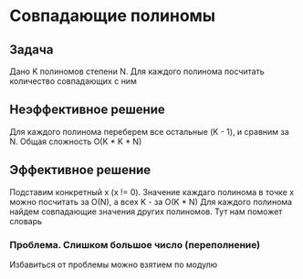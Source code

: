 # Совпадающие полиномы

## Задача
Дано K полиномов степени N. Для каждого полинома посчитать количество совпадающих с ним

## Неэффективное решение
Для каждого полинома переберем все остальные (K - 1), и сравним за N. Общая сложность O(K * K * N)

## Эффективное решение
Подставим конкретный x (x != 0). Значение каждаго полинома в точке x можно посчитать за O(N), а всех K - за O(K * N)
Для каждого полинома найдем совпадающие значения других полиномов. Тут нам поможет словарь

### Проблема. Слишком большое число (переполнение)
Избавиться от проблемы можно взятием по модулю